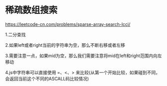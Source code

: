 # 稀疏数组搜索


https://leetcode-cn.com/problems/sparse-array-search-lcci/



1.二分查找

2.如果left或者right当前的字符串为空，那么不断右移或者左移

3.需要注意一点，如果mid为空，那么我们需要注意将mid在left和right范围内向左移动

4.js中字符串可以直接使用 =、<、> 来比较(从第一个开始比较，如果碰到不同，会返回当前这个不同的ASCALL码比较情况)